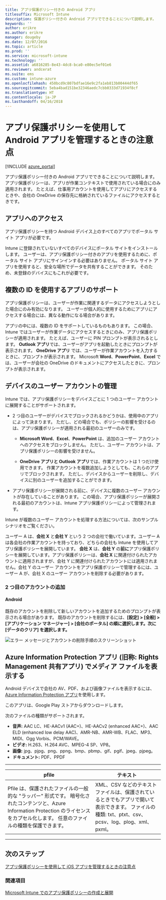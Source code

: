 ```yaml
---
title: アプリ保護ポリシー付きの Android アプリ
titlesuffix: Microsoft Intune
description: 保護ポリシー付きの Android アプリでできることについて説明します。
keywords: ''
author: erikre
ms.author: erikre
manager: dougeby
ms.date: 12/07/2016
ms.topic: article
ms.prod: ''
ms.service: microsoft-intune
ms.technology: ''
ms.assetid: a6816285-8e43-4dc8-bca0-e80ec5ef01e6
ms.reviewer: andcerat
ms.suite: ems
ms.custom: intune-azure
ms.openlocfilehash: 450bcd9c807bdfae16e9c2fa1eb813b00444df65
ms.sourcegitcommit: 5eba4bad151be32346aedc7cbb0333d71934f8cf
ms.translationtype: HT
ms.contentlocale: ja-JP
ms.lasthandoff: 04/16/2018
---
```

# <a name="what-to-expect-when-your-android-app-is-managed-by-app-protection-policies"></a>アプリ保護ポリシーを使用して Android アプリを管理するときの注意点 

[!INCLUDE [azure_portal](./includes/azure_portal.md)]

アプリ保護ポリシー付きの Android アプリでできることについて説明します。 アプリ保護ポリシーは、アプリが作業コンテキストで使用されている場合にのみ適用されます。 たとえば、仕事用アカウントを使用してアプリにアクセスするときや、会社の OneDrive の保存先に格納されているファイルにアクセスするときです。
##  <a name="accessing-apps"></a>アプリへのアクセス

アプリ保護ポリシーを持つ Android デバイス上のすべてのアプリでポータル サイト アプリが必要です。

Intune に登録されていないすべてのデバイスにポータル サイトをインストールします。 ユーザーは、アプリ保護ポリシー付きのアプリを使用するために、ポータル サイト アプリにサインインする必要はありません。
ポータル サイト アプリを使用すると、安全な場所でデータを共有することができます。 そのため、未登録のデバイスにもこれが必要です。


##  <a name="using-apps-with-multi-identity-support"></a>複数の ID を使用するアプリのサポート

アプリ保護ポリシーは、ユーザーが作業に関連するデータにアクセスしようとした場合にのみ有効になります。  ユーザーが個人的に使用するためにアプリにアクセスする場合には、異なる動作になる場合があります。

アプリの中には、複数の ID をサポートしているものもあります。 この場合、Intune ではユーザーが作業データにアクセスするときにのみ、アプリ保護ポリシーが適用されます。  たとえば、ユーザーに PIN プロンプトが表示されるとします。  **Outlook アプリ**では、ユーザーがアプリを起動したときにプロンプトが表示されます。 **OneDrive アプリ** では、ユーザーが作業アカウントを入力するときに、プロンプトが表示されます。  Microsoft **Word**、**PowerPoint**、**Excel** では、ユーザーが会社の OneDrive のドキュメントにアクセスしたときに、プロンプトが表示されます。
##  <a name="managing-user-accounts-on-the-device"></a>デバイスのユーザー アカウントの管理

Intune では、アプリ保護ポリシーをデバイスごとに 1 つのユーザー アカウントに展開することがサポートされます。

* 2 つ目のユーザーがデバイスでブロックされるかどうかは、使用中のアプリによって決まります。 ただし、どの場合でも、ポリシーの影響を受けるのは、アプリ保護ポリシーが適用される最初のユーザーのみです。

  * **Microsoft Word**、**Excel**、**PowerPoint** は、追加のユーザー アカウントへのアクセスをブロックしません。 ただし、ユーザー アカウントは、アプリ保護ポリシーの影響を受けません。

  * **OneDrive アプリと Outlook アプリ**では、作業アカウントは 1 つだけ使用できます。  作業アカウントを複数追加しようとしても、これらのアプリでブロックされます。  ただし、デバイスからユーザーを削除し、デバイスに別のユーザーを追加することができます。


* アプリ保護ポリシーが展開される前に、デバイスに複数のユーザー アカウントが存在していることがあります。 この場合、アプリ保護ポリシーが展開される最初のアカウントは、Intune アプリ保護ポリシーによって管理されます。


Intune が複数のユーザー アカウントを処理する方法については、次のサンプル シナリオをご覧ください。

ユーザー A は、**会社 X** と**会社 Y** という 2 つの会社で働いています。ユーザー A は各会社の作業アカウントを持っており、どちらの会社も Intune を使用してアプリ保護ポリシーを展開しています。 **会社 X** は、**会社 Y** の**前に**アプリ保護ポリシーを展開しています。アプリ保護ポリシーは、**会社 X** に関連付けられたアカウントに適用されますが、会社 Y に関連付けられたアカウントには適用されません。会社 Y のユーザー アカウントをアプリ保護ポリシーで管理するには、ユーザー A が、会社 X のユーザー アカウントを削除する必要があります。
### <a name="adding-a-second-account"></a>2 つ目のアカウントの追加
####  <a name="android"></a>Android
既存のアカウントを削除して新しいアカウントを追加するためのプロンプトが表示される場合があります。  既存のアカウントを削除するには、**[設定] &gt; [全般] &gt; [アプリケーション マネージャー] &gt; [会社のポータル] の順に選択します。次に [データのクリア] を選択します。**

![エラー メッセージとアカウントの削除手順のスクリーンショット](./media/android-switch-user.png)

##  <a name="viewing-media-files-with-the-azure-information-protection-app-previously-known-as-rights-management-sharing-app"></a>Azure Information Protection アプリ (旧称: Rights Management 共有アプリ) でメディア ファイルを表示する
Android デバイスで会社の AV、PDF、および画像ファイルを表示するには、[Azure Information Protection アプリ](https://play.google.com/store/apps/details?id=com.microsoft.ipviewer)を使用します。

このアプリは、Google Play ストアからダウンロードします。  

次のファイルの種類がサポートされます。

* **音声:** AAC LC、HE-AACv1 (AAC+)、HE-AACv2 (enhanced AAC+)、AAC ELD (enhanced low delay AAC)、AMR-NB、AMR-WB、FLAC、MP3、MIDI、Ogg Vorbis、PCM/WAVE。
* **ビデオ:** H.263、H.264 AVC、MPEG-4 SP、VP8。
* **画像:** jpg、pjpg、png、ppng、bmp、pbmp、gif、pgif、jpeg、pjpeg。
* **ドキュメント:** PDF、PPDF

------------

|                                                                                 <strong>pfile</strong>                                                                                 |                                                                      <strong>テキスト</strong>                                                                      |
|----------------------------------------------------------------------------------------------------------------------------------------------------------------------------------------|-----------------------------------------------------------------------------------------------------------------------------------------------------------------|
| Pfile は、保護されたファイルの一般的な "ラッパー" 形式です。 暗号化されたコンテンツと、Azure Information Protection のライセンスをカプセル化します。 任意のファイルの種類を保護できます。 | XML、CSV などのテキスト ファイルは、保護されているときでもアプリで開いて表示できます。 ファイルの種類: txt、ptxt、csv、pcsv、log、plog、xml、pxml。 |

---------------
## <a name="next-steps"></a>次のステップ
[アプリ保護ポリシーを使用して iOS アプリを管理するときの注意点](app-protection-enabled-apps-ios.md)

### <a name="see-also"></a>関連項目
[Microsoft Intune でのアプリ保護ポリシーの作成と展開](app-protection-policies.md)
